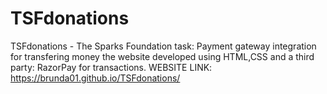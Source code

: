 # TSFdonations
TSFdonations -  The Sparks Foundation task: Payment gateway integration for transfering money the website developed using HTML,CSS and a third party: RazorPay for transactions.
WEBSITE LINK: https://brunda01.github.io/TSFdonations/ 
